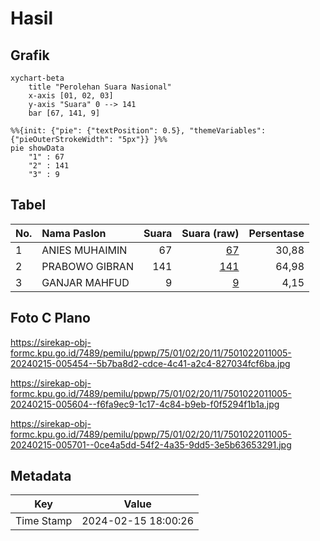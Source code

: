 # Hasil

## Grafik

```mermaid
xychart-beta
    title "Perolehan Suara Nasional"
    x-axis [01, 02, 03]
    y-axis "Suara" 0 --> 141
    bar [67, 141, 9]
```

```mermaid
%%{init: {"pie": {"textPosition": 0.5}, "themeVariables": {"pieOuterStrokeWidth": "5px"}} }%%
pie showData
    "1" : 67
    "2" : 141
    "3" : 9
```

## Tabel

| No. | Nama Paslon    | Suara | Suara (raw) | Persentase |
|:--- |:-------------- | -----:| -----------:| ----------:|
| 1   | ANIES MUHAIMIN | 67    | [67][p-1]   | 30,88      |
| 2   | PRABOWO GIBRAN | 141   | [141][p-2]  | 64,98      |
| 3   | GANJAR MAHFUD  | 9     | [9][p-3]    | 4,15       |


[p-1]: https://github.com/gigit-pemilu/pemilu-2024/blob/main/pilpres/hitung-suara/sub/75-gorontalo/sub/01-gorontalo/sub/02-telaga/sub/2011-bulila/sub/005-tps/sub/paslon-1.txt
[p-2]: https://github.com/gigit-pemilu/pemilu-2024/blob/main/pilpres/hitung-suara/sub/75-gorontalo/sub/01-gorontalo/sub/02-telaga/sub/2011-bulila/sub/005-tps/sub/paslon-2.txt
[p-3]: https://github.com/gigit-pemilu/pemilu-2024/blob/main/pilpres/hitung-suara/sub/75-gorontalo/sub/01-gorontalo/sub/02-telaga/sub/2011-bulila/sub/005-tps/sub/paslon-3.txt

## Foto C Plano

https://sirekap-obj-formc.kpu.go.id/7489/pemilu/ppwp/75/01/02/20/11/7501022011005-20240215-005454--5b7ba8d2-cdce-4c41-a2c4-827034fcf6ba.jpg

https://sirekap-obj-formc.kpu.go.id/7489/pemilu/ppwp/75/01/02/20/11/7501022011005-20240215-005604--f6fa9ec9-1c17-4c84-b9eb-f0f5294f1b1a.jpg

https://sirekap-obj-formc.kpu.go.id/7489/pemilu/ppwp/75/01/02/20/11/7501022011005-20240215-005701--0ce4a5dd-54f2-4a35-9dd5-3e5b63653291.jpg


## Metadata

| Key        | Value               |
| ---------- | ------------------- |
| Time Stamp | 2024-02-15 18:00:26 |



